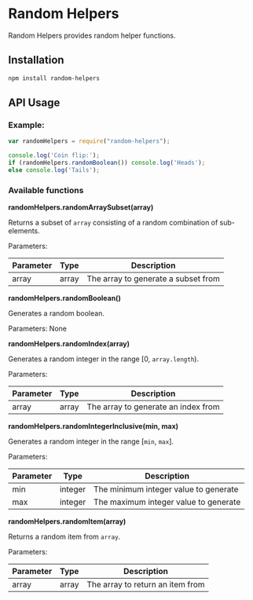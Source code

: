 Random Helpers
==============

Random Helpers provides random helper functions.

Installation
------------
```bash
npm install random-helpers
```

API Usage
---------

### Example:

```js
var randomHelpers = require("random-helpers");

console.log('Coin flip:');
if (randomHelpers.randomBoolean()) console.log('Heads');
else console.log('Tails');
```

### Available functions

**randomHelpers.randomArraySubset(array)**

Returns a subset of `array` consisting of a random combination of sub-elements.

Parameters:

|Parameter|Type|Description|
|---------|----|-----------|
|array|array|The array to generate a subset from|

**randomHelpers.randomBoolean()**

Generates a random boolean.

Parameters: None

**randomHelpers.randomIndex(array)**

Generates a random integer in the range [0, `array.length`).

Parameters:

|Parameter|Type|Description|
|---------|----|-----------|
|array|array|The array to generate an index from|

**randomHelpers.randomIntegerInclusive(min, max)**

Generates a random integer in the range [`min`, `max`].

Parameters:

|Parameter|Type|Description|
|---------|----|-----------|
|min|integer|The minimum integer value to generate|
|max|integer|The maximum integer value to generate|

**randomHelpers.randomItem(array)**

Returns a random item from `array`.

Parameters:

|Parameter|Type|Description|
|---------|----|-----------|
|array|array|The array to return an item from|
